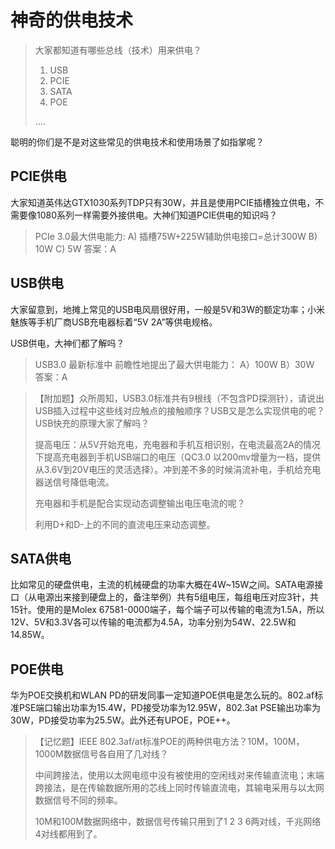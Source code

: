 # 神奇的供电技术

> 大家都知道有哪些总线（技术）用来供电？
> 1) USB
> 2) PCIE
> 3) SATA
> 4) POE
>
> ....

聪明的你们是不是对这些常见的供电技术和使用场景了如指掌呢？



## PCIE供电

大家知道英伟达GTX1030系列TDP只有30W，并且是使用PCIE插槽独立供电，不需要像1080系列一样需要外接供电。大神们知道PCIE供电的知识吗？

> PCIe 3.0最大供电能力: 
> A) 插槽75W+225W辅助供电接口=总计300W
> B) 10W
> C) 5W
> 答案：A



## USB供电

大家留意到，地摊上常见的USB电风扇很好用，一般是5V和3W的额定功率；小米魅族等手机厂商USB充电器标着“5V 2A”等供电规格。



USB供电，大神们都了解吗？

> USB3.0 最新标准中 前瞻性地提出了最大供电能力：
> A）100W
> B）30W
> 答案：A

> 【附加题】众所周知，USB3.0标准共有9根线（不包含PD探测针），请说出USB插入过程中这些线对应触点的接触顺序？USB又是怎么实现供电的呢？USB快充的原理大家了解吗？
>
> 提高电压：从5V开始充电，充电器和手机互相识别，在电流最高2A的情况下提高充电器到手机USB端口的电压（QC3.0 以200mv增量为一档，提供从3.6V到20V电压的灵活选择）。冲到差不多的时候涓流补电，手机给充电器送信号降低电流。
>
> 充电器和手机是配合实现动态调整输出电压电流的呢？
>
> 利用D+和D-上的不同的直流电压来动态调整。
>
>



## SATA供电

比如常见的硬盘供电，主流的机械硬盘的功率大概在4W~15W之间。SATA电源接口（从电源出来接到硬盘上的，备注举例）共有5组电压，每组电压对应3针，共15针。使用的是Molex 67581-0000端子，每个端子可以传输的电流为1.5A，所以12V、5V和3.3V各可以传输的电流都为4.5A，功率分别为54W、22.5W和14.85W。



## POE供电

华为POE交换机和WLAN PD的研发同事一定知道POE供电是怎么玩的。802.af标准PSE端口输出功率为15.4W，PD接受功率为12.95W，802.3at PSE输出功率为30W，PD接受功率为25.5W。此外还有UPOE，POE++。

> 【记忆题】IEEE 802.3af/at标准POE的两种供电方法？10M，100M，1000M数据信号各自用了几对线？
>
>  中间跨接法，使用以太网电缆中没有被使用的空闲线对来传输直流电；末端跨接法，是在传输数据所用的芯线上同时传输直流电，其输电采用与以太网数据信号不同的频率。
>
> 10M和100M数据网络中，数据信号传输只用到了1 2 3 6两对线，千兆网络4对线都用到了。